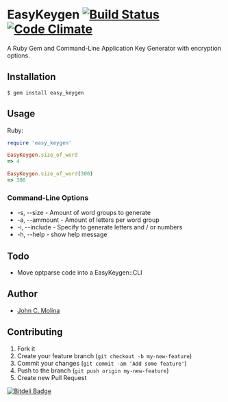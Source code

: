 # EasyKeygen [![Build Status](https://travis-ci.org/Alaude/easy_keygen.png?branch=master)](https://travis-ci.org/Alaude/easy_keygen) [![Code Climate](https://codeclimate.com/github/Alaude/easy_keygen.png)](https://codeclimate.com/github/Alaude/easy_keygen)

A Ruby Gem and Command-Line Application Key Generator with encryption options.

## Installation

    $ gem install easy_keygen

## Usage

Ruby:

```ruby
require 'easy_keygen'

EasyKeygen.size_of_word
=> 4

EasyKeygen.size_of_word(300)
=> 300

```

### Command-Line Options

  * -s, --size       - Amount of word groups to generate
  * -a, --ammount		 - Amount of letters per word group
  * -i, --include    - Specify to generate letters and / or numbers
  * -h, --help       - show help message

## Todo
 * Move optparse code into a EasyKeygen::CLI

## Author
  * [John C. Molina](http://www.pixelhipsters.com)

## Contributing

1. Fork it
2. Create your feature branch (`git checkout -b my-new-feature`)
3. Commit your changes (`git commit -am 'Add some feature'`)
4. Push to the branch (`git push origin my-new-feature`)
5. Create new Pull Request


[![Bitdeli Badge](https://d2weczhvl823v0.cloudfront.net/Alaude/easy_keygen/trend.png)](https://bitdeli.com/free "Bitdeli Badge")

